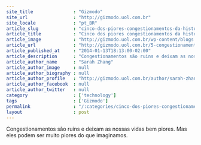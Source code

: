 ```yaml
---
site_title               : "Gizmodo"
site_url                 : "http://gizmodo.uol.com.br"
site_locale              : "pt_BR"
article_slug             : "cinco-dos-piores-congestionamentos-da-historia"
article_title            : "Cinco dos piores congestionamentos da história"
article_image            : "http://gizmodo.uol.com.br/wp-content/blogs.dir/8/files/2014/01/destaque.jpg"
article_url              : "http://gizmodo.uol.com.br/5-congestionamentos/"
article_published_at     : "2014-01-13T18:13:00-02:00"
article_description      : "Congestionamentos são ruins e deixam as nossas vidas bem piores. Mas eles podem ser muito piores do que imaginamos."
article_author_name      : "Sarah Zhang"
article_author_image     : null
article_author_biography : null
article_author_profile   : "http://gizmodo.uol.com.br/author/sarah-zhang/"
article_author_facebook  : null
article_author_twitter   : null
category                 : ['technology']
tags                     : ['Gizmodo']
permalink                : "/:categories/cinco-dos-piores-congestionamentos-da-historia/"
layout                   : post
---
```


Congestionamentos são ruins e deixam as nossas vidas bem piores. Mas eles podem ser muito piores do que imaginamos.
